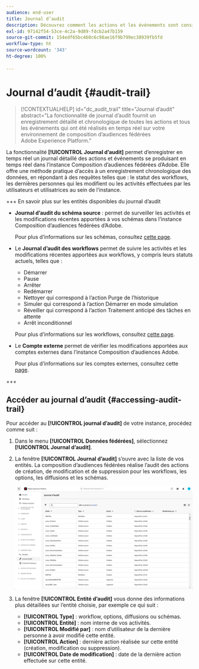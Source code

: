 ```yaml
---
audience: end-user
title: Journal d’audit
description: Découvrez comment les actions et les événements sont consignés et accessibles dans le journal d’audit.
exl-id: 97142f54-53ce-4c2a-9d89-fdcb2a47b159
source-git-commit: 154edf65bc460c6c98ae16f9b799ec38939fb5fd
workflow-type: ht
source-wordcount: '343'
ht-degree: 100%

---
```


# Journal d’audit {#audit-trail}

>[!CONTEXTUALHELP]
>id="dc_audit_trail"
>title="Journal d’audit"
>abstract="La fonctionnalité de journal d’audit fournit un enregistrement détaillé et chronologique de toutes les actions et tous les événements qui ont été réalisés en temps réel sur votre environnement de composition d’audiences fédérées Adobe Experience Platform."

La fonctionnalité **[!UICONTROL Journal d’audit]** permet d’enregistrer en temps réel un journal détaillé des actions et événements se produisant en temps réel dans l’instance Composition d’audiences fédérées d’Adobe. Elle offre une méthode pratique d’accès à un enregistrement chronologique des données, en répondant à des requêtes telles que : le statut des workflows, les dernières personnes qui les modifient ou les activités effectuées par les utilisateurs et utilisatrices au sein de l’instance.

+++ En savoir plus sur les entités disponibles du journal d’audit

* **Journal d’audit du schéma source** : permet de surveiller les activités et les modifications récentes apportées à vos schémas dans l’instance Composition d’audiences fédérées d’Adobe.

  Pour plus d’informations sur les schémas, consultez [cette page](../customer/schemas.md).

* Le **Journal d’audit des workflows** permet de suivre les activités et les modifications récentes apportées aux workflows, y compris leurs statuts actuels, telles que :

   * Démarrer
   * Pause
   * Arrêter
   * Redémarrer
   * Nettoyer qui correspond à l’action Purge de l’historique
   * Simuler qui correspond à l’action Démarrer en mode simulation
   * Réveiller qui correspond à l’action Traitement anticipé des tâches en attente
   * Arrêt inconditionnel

  Pour plus d’informations sur les workflows, consultez [cette page](../compositions/gs-compositions.md).

* Le **Compte externe** permet de vérifier les modifications apportées aux comptes externes dans l’instance Composition d’audiences Adobe.

  Pour plus d’informations sur les comptes externes, consultez cette [page](../connections/federated-db.md).

+++

## Accéder au journal d’audit {#accessing-audit-trail}

Pour accéder au **[!UICONTROL journal d’audit]** de votre instance, procédez comme suit :

1. Dans le menu **[!UICONTROL Données fédérées]**, sélectionnez **[!UICONTROL Journal d’audit]**.

1. La fenêtre **[!UICONTROL Journal d’audit]** s’ouvre avec la liste de vos entités. La composition d’audiences fédérées réalise l’audit des actions de création, de modification et de suppression pour les workflows, les options, les diffusions et les schémas.

   ![](assets/audit_trail.png)

1. La fenêtre **[!UICONTROL Entité d’audit]** vous donne des informations plus détaillées sur l’entité choisie, par exemple ce qui suit :

   * **[!UICONTROL Type]** : workflow, options, diffusions ou schémas.
   * **[!UICONTROL Entité]** : nom interne de vos activités.
   * **[!UICONTROL Modifié par]** : nom d’utilisateur de la dernière personne à avoir modifié cette entité.
   * **[!UICONTROL Action]** : dernière action réalisée sur cette entité (création, modification ou suppression).
   * **[!UICONTROL Date de modification]** : date de la dernière action effectuée sur cette entité.
